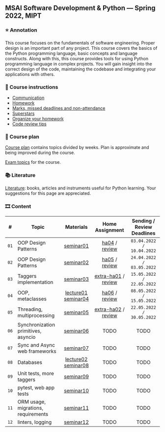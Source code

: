 ## MSAI Software Development & Python — Spring 2022, MIPT

### ⭐ Annotation

This course focuses on the fundamentals of software engineering. Proper design is an important part of any project.
This course covers the basics of the Python programming language, basic concepts and language constructs.
Along with this, this course provides tools for using Python programming language in complex projects.
You will gain insight into the correct design of the code, maintaining the codebase and integrating your applications with others.


### 📜 Course instructions

- [Communication](/docs/course-instructions.md#communication)
- [Homework](/docs/course-instructions.md#homework)
- [Marks, missed deadlines and non-attendance](/docs/course-instructions.md#marks-missed-deadlines-and-non-attendance)
- [Superstars](/docs/course-instructions.md#superstars)
- [Organize your homework](/docs/organize-your-homework.md)
- [Code review tips](/docs/code-review-tips.md)


### 🧪 Course plan

[Course plan](https://docs.google.com/spreadsheets/d/1c5XwYjlHEMzss1aDqfOCiQ4AMHENj7TksRL03eszhUk/edit?usp=sharing) contains topics divided by weeks. Plan is approximate and being improved during the course.

[Exam topics](/docs/exam-topics.md) for the course.


### 📚 Literature

[Literature](/docs/literature.md): books, articles and instruments useful for Python learning. Your suggestions for this page are appreciated.


### 🎞 Content

| # | Topic | Materials | Home Assignment | Sending / Review Deadlines |
|:-:| ----- |:---------:|:---------------:|:--------------------------:|
| `01` | OOP Design Patterns | [seminar01](/week01_oop_design_patterns/seminar) | [ha04](https://docs.google.com/forms/d/e/1FAIpQLSeFMMhzQpOTDHps4HOFhntkh0v3BliFRqURkj354rnNWfg2jA/viewform?usp=sf_link) / [review](https://docs.google.com/spreadsheets/d/1kEhRI-WwldG-0Iwpzc4kiT-DPNC609Uc0EalA4KmV5o/edit?usp=sharing) | `03.04.2022 / 10.04.2022` |
| `02` | OOP Design Patterns | [seminar02](/week02_oop_design_patterns/seminar) | [ha05](https://docs.google.com/forms/d/e/1FAIpQLSfPWPvN9tXwobPUVL1d7tuFS_0g1TyBzzVXGa-Hs4EDhyl1Fw/viewform?usp=sf_link) / [review](https://docs.google.com/spreadsheets/d/1eYIiT_0ll0WjohpwAOgyJsQFH604Xbu7VIB7tjSYxL8/edit?usp=sharing) | `24.04.2022 / 03.05.2022` |
| `03` | Taggers implementation | [seminar03](/week03_taggers_implementation/seminar) | [extra-ha01](https://docs.google.com/forms/d/e/1FAIpQLScDiTLFqaT3WUUaXN5ow8PQ5oHYEl9hNSD7ogq4O5MDNxtA9A/viewform?usp=sf_link) / [review](https://docs.google.com/spreadsheets/d/1dcA3sNqvqnibyE8W_xe2-l-Vn2OFsqF4oTnXWAaP3NA/edit?usp=sharing) | `15.05.2022 / 22.05.2022` |
| `04` | OOP, metaclasses | [lecture01](/week04_oop_metaclasses/lecture) [seminar04](/week04_oop_metaclasses/seminar) | [ha06](https://docs.google.com/forms/d/e/1FAIpQLSdOdeK6rgLjJh5Rmin0Wf0nezO_eRKhGfw3e_d-mz4--LTW2A/viewform?usp=sf_link) / [review](https://docs.google.com/spreadsheets/d/1QkCTxsUp0gL_24GKuJF6-Du2jJrbpG29miZaQ4a_m5k/edit?usp=sharing) | `08.05.2022 / 15.05.2022` |
| `05` | Threading, multiprocessing | [seminar05](/week05_threading_multiprocessing/seminar) | [extra-ha02](https://docs.google.com/forms/d/e/1FAIpQLSd1uTShczbK19dLlUUZtWwKU2CYCRJbwp1Q5w8-6w1SNDGUtg/viewform?usp=sf_link) / [review](https://docs.google.com/spreadsheets/d/1UXqvM1aWIm2LvCu4LqoyjLKwZiFLakNzbvPgqBb77kc/edit?usp=sharing) | `22.05.2022 / 30.05.2022` |
| `06` | Synchronization primitives, asyncio | [seminar06](/week06_sync_primitives_asyncio/seminar) | TODO | TODO |
| `07` | Sync and Async web frameworks | [seminar07](/week07_sync_async_web_frameworks/seminar) | TODO | TODO |
| `08` | Databases | [lecture02](/week08_databases/lecture) [seminar08](https://colab.research.google.com/drive/1OYY3OTEAZseV80jxNR_H5bq1v4Q5V2cM?usp=sharing) | TODO | TODO |
| `09` | Unit tests, more taggers | [seminar09](/week09_unittest_good_taggers/seminar) | TODO | TODO |
| `10` | pytest, web app tests | [seminar10](/week10_pytest_web_app_tests/seminar) | TODO | TODO |
| `11` | ORM usage, migrations, requirements | [seminar11](/week11_orm_migrations_requirements/seminar) | TODO | TODO |
| `12` | linters, logging | [seminar12](/week12_linters_logging/seminar) | TODO | TODO |
